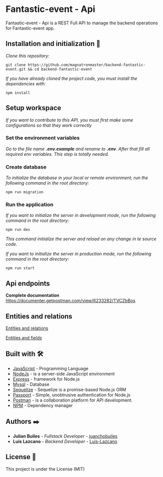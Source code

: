 # Fantastic-event - Api
Fantastic-event - Api is a REST Full API to manage the backend operations for Fantastic-event app.

## Installation and initialization 🔧
_Clone this repository:_
```
git clone https://github.com/magnatronmaster/backend-fantastic-event.git && cd backend-fantastic-event
```
_If you have already cloned the project code, you must install the dependencies with:_
```
npm install
```

## Setup workspace
_If you want to contribute to this API, you must first make some configurations so that they work correctly_

### Set the environment variables
_Go to the file name __.env.example__ and rename to __.env__. After that fill all required env variables. This step is totally needed._

### Create database
_To initialize the database in your local or remote environment, run the following command in the root directory:_
```
npm run migration
```

### Run the application
_If you want to initialize the server in development mode, run the following command in the root directory:_
```
npm run dev
```
_This command initialize the server and reload on any change in te source code._

_If you want to initialize the server in production mode, run the following command in the root directory:_
```
npm run start
```
## Api endpoints
__Complete documentation__
https://documenter.getpostman.com/view/6233282/TVCZbBos

## Entities and relations

[Entities and relations](https://drive.google.com/file/d/1xnMqe45us7-xSBs4OM2vWSwJfIZLQGqf/view?usp=sharing)

[Entities and fields](https://drive.google.com/file/d/1RvLGKdSZCWmE9zasNJ76j9FUte8qVLrK/view?usp=sharing)

## Built with 🛠️

- [JavaScript](https://www.javascript.com/) - Programming Language
- [NodeJs](https://https://nodejs.org/en//) - is a server-side JavaScript environment
- [Express](http://expressjs.com/) - framework for Node.js
- [Mysql](https://www.mysql.com/) - Database
- [Sequelize](https://sequelize.org/master/) - Sequelize is a promise-based Node.js ORM
- [Passport](http://www.passportjs.org/) - Simple, unobtrusive authentication for Node.js
- [Postman](https://www.postman.com/) - is a collaboration platform for API development.
- [NPM](https://www.npmjs.com/) - Dependency manager


## Authors ✒️
- **Julian Builes** - _Fullstack Developer_ - [juanchobuiles](https://github.com/juanchobuiles)
- **Luis Lazcano** - _Backend Developer_ - [Luis-Lazcano](https://github.com/Luis-Lazcano)

## License 📄

This project is under the License (MIT)
